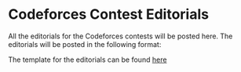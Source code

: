 # Codeforces Contest Editorials

All the editorials for the Codeforces contests will be posted here. The editorials will be posted in the following format:

The template for the editorials can be found [here](./template.md)